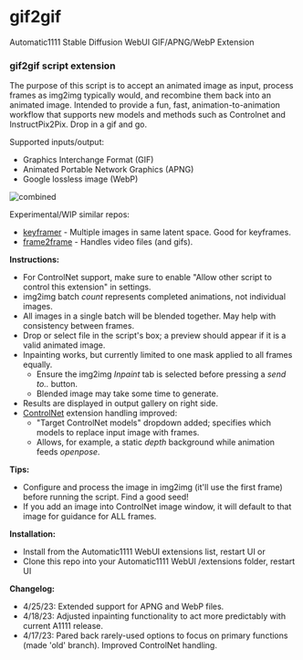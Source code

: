 # gif2gif
Automatic1111 Stable Diffusion WebUI GIF/APNG/WebP Extension

### gif2gif script extension

The purpose of this script is to accept an animated image as input, process frames as img2img typically would, and recombine them back into an animated image. Intended to provide a fun, fast, animation-to-animation workflow that supports new models and methods such as Controlnet and InstructPix2Pix. Drop in a gif and go.

Supported inputs/output:
- Graphics Interchange Format (GIF)
- Animated Portable Network Graphics (APNG)
- Google lossless image (WebP)

![combined](https://user-images.githubusercontent.com/93007558/224235828-f4d0be70-67da-41fc-b225-558576b4b5d4.gif)

Experimental/WIP similar repos:
- [keyframer](https://github.com/LonicaMewinsky/sd-webui-keyframer) - Multiple images in same latent space. Good for keyframes.
- [frame2frame](https://github.com/LonicaMewinsky/frame2frame) - Handles video files (and gifs).

**Instructions:**
 - For ControlNet support, make sure to enable "Allow other script to control this extension" in settings.
 - img2img batch *count* represents completed animations, not individual images.
 - All images in a single batch will be blended together. May help with consistency between frames.
 - Drop or select file in the script's box; a preview should appear if it is a valid animated image.
 - Inpainting works, but currently limited to one mask applied to all frames equally.
   - Ensure the img2img *Inpaint* tab is selected before pressing a *send to..* button.
   - Blended image may take some time to generate.
 - Results are displayed in output gallery on right side.
 - [ControlNet](https://github.com/Mikubill/sd-webui-controlnet) extension handling improved:
   - "Target ControlNet models" dropdown added; specifies which models to replace input image with frames.
   - Allows, for example, a static *depth* background while animation feeds *openpose*.

**Tips:**
 - Configure and process the image in img2img (it'll use the first frame) before running the script. Find a good seed!
 - If you add an image into ControlNet image window, it will default to that image for guidance for ALL frames.

**Installation:**
 - Install from the Automatic1111 WebUI extensions list, restart UI or
 - Clone this repo into your Automatic1111 WebUI /extensions folder, restart UI
 
**Changelog:**
- 4/25/23: Extended support for APNG and WebP files.
- 4/18/23: Adjusted inpainting functionality to act more predictably with current A1111 release.
- 4/17/23: Pared back rarely-used options to focus on primary functions (made 'old' branch). Improved ControlNet handling.